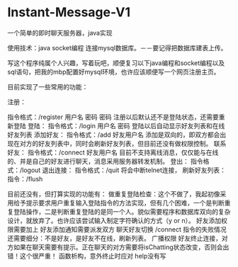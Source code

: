 # Instant-Message-V1
一个简单的即时聊天服务器，java实现

使用技术：java socket编程 连接mysql数据库。－－要记得把数据库建表上传。

写这个程序纯属个人兴趣，写着玩吧，顺便复习以下java编程和socket编程以及sql语句，把我的mbp配置好mysql环境，也许应该顺便写一个网页注册主页。

目前实现了一些常用的功能：

注册：

  指令格式：/register 用户名 密码 密码
  注册以后默认还不是登陆状态，还需要重新登陆
登陆：
  指令格式：/login 用户名 密码
  登陆以后自动显示好友列表和在线好友列表
添加好友：
  指令格式：/add 好友用户名 
  添加是双向的，即双方都会出现在对方的好友列表中，同时会刷新好友列表，但目前还没有做权限控制。
联系好友：
  指令格式：/connect 好友用户名
  目前不支持离线消息，仅仅能与在线的、并是自己的好友进行聊天，消息采用服务器转发机制。
登出：
  指令格式：/logout
退出连接：
  指令格式：/quit
  将会中断telnet连接，
刷新好友列表：
  指令：/flush

目前还没有，但打算实现的功能有：
做重复登陆检查：这个不做了，我起初像采用给予提示要求用户重复输入登陆指令的方法实现，但有几个困难，一个是判断重复登陆操作，二是判断重复登陆的是同一个人。貌似需要程序和数据库双向的复杂设计，就放弃了。也许应该尝试输入制定字符确认的方式（y or n）。
好友添加权限需要加上
好友添加通知需要派发双方
聊天好友切换
/connect 指令的失败情况还需要细分：不是好友，是好友不在线，刷新列表。
广播权限
好友终止连接，对方如果在聊天需要有提示。正在聊天的对方需要将isChatting状态改变，否则会出错！这个很严重！
函数析构，意外终止时应对
help没有写
